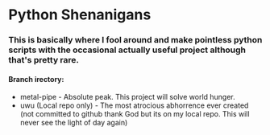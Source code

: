 # Python Shenanigans
### This is basically where I fool around and make pointless python scripts with the occasional actually useful project although that's pretty rare.

#### Branch irectory:
- metal-pipe - Absolute peak. This project will solve world hunger.
- uwu (Local repo only) - The most atrocious abhorrence ever created (not committed to github thank God but its on my local repo. This will never see the light of day again)